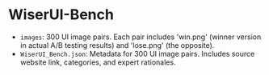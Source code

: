 # WiserUI-Bench

- `images`: 300 UI image pairs. Each pair includes 'win.png' (winner version in actual A/B testing results) and 'lose.png' (the opposite).
- `WiserUI_Bench.json`: Metadata for 300 UI image pairs. Includes source website link, categories, and expert rationales.
